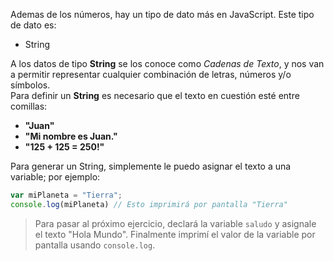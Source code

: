 Ademas de los números, hay un tipo de dato más en JavaScript.
Este tipo de dato es:

* String

A los datos de tipo **String** se los conoce como _Cadenas de Texto_, y nos van a permitir representar cualquier combinación de letras, números y/o símbolos.  
Para definir un **String** es necesario que el texto en cuestión esté entre comillas:

* **"Juan"** 
* **"Mi nombre es Juan."** 
* **"125 + 125 = 250!"** 

Para generar un String, simplemente le puedo asignar el texto a una variable; por ejemplo:

```javascript
var miPlaneta = "Tierra";
console.log(miPlaneta) // Esto imprimirá por pantalla "Tierra"
```

> Para pasar al próximo ejercicio, declará la variable `saludo` y asignale el texto "Hola Mundo". Finalmente imprimí el valor de la variable por pantalla usando `console.log`.